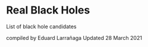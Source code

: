 # Real Black Holes

List of black hole candidates


compiled by Eduard Larrañaga 
Updated 28 March 2021

